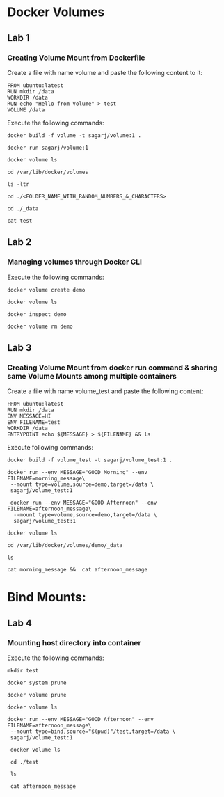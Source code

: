 # Docker Volumes

## Lab 1 

### Creating Volume Mount from **Dockerfile**

Create a file with name volume and paste the following content to it:

```
FROM ubuntu:latest
RUN mkdir /data
WORKDIR /data
RUN echo "Hello from Volume" > test
VOLUME /data
```

Execute the following commands:

```
docker build -f volume -t sagarj/volume:1 .

docker run sagarj/volume:1

docker volume ls

cd /var/lib/docker/volumes

ls -ltr

cd ./<FOLDER_NAME_WITH_RANDOM_NUMBERS_&_CHARACTERS>

cd ./_data
 
cat test 
```

## Lab 2 

### Managing volumes through Docker CLI

Execute the following commands:

```
docker volume create demo

docker volume ls

docker inspect demo

docker volume rm demo
```

## Lab 3 

### Creating Volume Mount from **docker run** command & sharing same Volume Mounts among multiple containers

Create a file with name volume_test and paste the following content:

```
FROM ubuntu:latest
RUN mkdir /data
ENV MESSAGE=HI
ENV FILENAME=test
WORKDIR /data
ENTRYPOINT echo ${MESSAGE} > ${FILENAME} && ls
```

Execute following commands:

```
docker build -f volume_test -t sagarj/volume_test:1 .

docker run --env MESSAGE="GOOD Morning" --env FILENAME=morning_message\
 --mount type=volume,source=demo,target=/data \
 sagarj/volume_test:1
 
 docker run --env MESSAGE="GOOD Afternoon" --env FILENAME=afternoon_message\
  --mount type=volume,source=demo,target=/data \
  sagarj/volume_test:1

docker volume ls

cd /var/lib/docker/volumes/demo/_data

ls

cat morning_message &&  cat afternoon_message
```

# Bind Mounts:

## Lab 4 

### Mounting host directory into container

Execute the following commands:

```
mkdir test

docker system prune

docker volume prune

docker volume ls

docker run --env MESSAGE="GOOD Afternoon" --env FILENAME=afternoon_message\
 --mount type=bind,source="$(pwd)"/test,target=/data \
 sagarj/volume_test:1
 
 docker volume ls
 
 cd ./test
 
 ls
 
 cat afternoon_message
 ```
